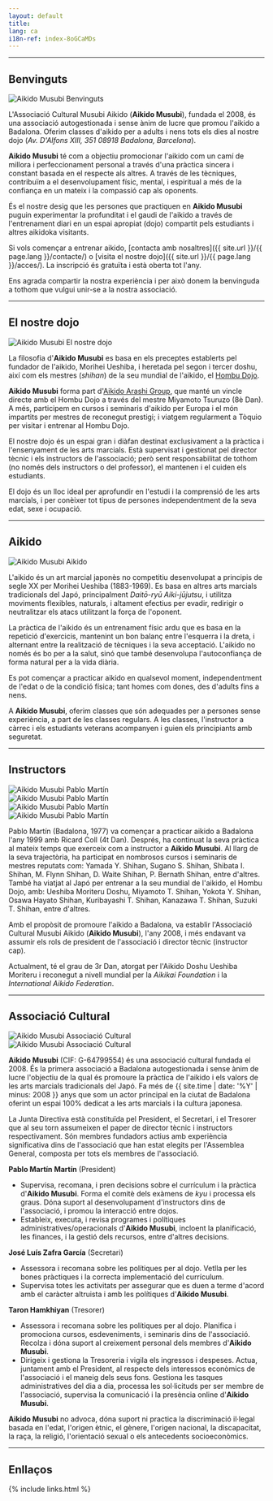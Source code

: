 ```yaml
---
layout: default
title:
lang: ca
i18n-ref: index-8oGCaMDs
---
```


<hr id="welcome" class="anchor">

## Benvinguts

<picture>
  <source type="image/webp" srcset="{{ site.url }}/images/index-8oGCaMDs-01.webp" class="img-fluid lazyload">
  <source type="image/jpeg" srcset="{{ site.url }}/images/index-8oGCaMDs-01.jpg" class="img-fluid lazyload">
  <img src="{{ site.url }}/images/index-8oGCaMDs-01.jpg" class="img-fluid lazyload" alt="Aikido Musubi Benvinguts">
</picture>

L'Associació Cultural Musubi Aikido (__Aikido Musubi__), fundada el 2008, és una associació autogestionada i sense ànim de lucre que promou l'aikido a Badalona. Oferim classes d'aikido per a adults i nens tots els dies al nostre dojo (_Av. D'Alfons XIII, 351 08918 Badalona, ​​Barcelona_).

__Aikido Musubi__ té com a objectiu promocionar l'aikido com un camí de millora i perfeccionament personal a través d'una pràctica sincera i constant basada en el respecte als altres. A través de les tècniques, contribuïm a el desenvolupament físic, mental, i espiritual a més de la confiança en un mateix i la compassió cap als oponents.

És el nostre desig que les persones que practiquen en __Aikido Musubi__ puguin experimentar la profunditat i el gaudi de l'aikido a través de l'entrenament diari en un espai apropiat (dojo) compartit pels estudiants i altres aikidoka visitants.

Si vols començar a entrenar aikido, [contacta amb nosaltres]({{ site.url }}/{{ page.lang }}/contacte/) o [visita el nostre dojo]({{ site.url }}/{{ page.lang }}/acces/). La inscripció és gratuïta i està oberta tot l'any.

Ens agrada compartir la nostra experiència i per això donem la benvinguda a tothom que vulgui unir-se a la nostra associació.

<hr id="our-dojo" class="anchor">

## El nostre dojo

<picture>
  <source type="image/webp" srcset="{{ site.url }}/images/index-8oGCaMDs-09.webp" class="img-fluid lazyload">
  <source type="image/jpeg" srcset="{{ site.url }}/images/index-8oGCaMDs-09.jpg" class="img-fluid lazyload">
  <img src="{{ site.url }}/images/index-8oGCaMDs-09.jpg" class="img-fluid lazyload" alt="Aikido Musubi El nostre dojo">
</picture>

La filosofia d'__Aikido Musubi__ es basa en els preceptes establerts pel fundador de l'aikido, Morihei Ueshiba, i heretada pel segon i tercer doshu, així com els mestres (_shihan_) de la seu mundial de l'aikido, el [Hombu Dojo](http://www.aikikai.or.jp/).

__Aikido Musubi__ forma part d'[Aikido Arashi Group](http://aikidoarashigroup.com/), que manté un vincle directe amb el Hombu Dojo a través del mestre Miyamoto Tsuruzo (8è Dan). A més, participem en cursos i seminaris d'aikido per Europa i el món impartits per mestres de reconegut prestigi; i viatgem regularment a Tòquio per visitar i entrenar al Hombu Dojo.

El nostre dojo és un espai gran i diàfan destinat exclusivament a la pràctica i l'ensenyament de les arts marcials. Està supervisat i gestionat pel director tècnic i els instructors de l'associació; però sent responsabilitat de tothom (no només dels instructors o del professor), el mantenen i el cuiden els estudiants.

El dojo és un lloc ideal per aprofundir en l'estudi i la comprensió de les arts marcials, i per conèixer tot tipus de persones independentment de la seva edat, sexe i ocupació.

<hr id="aikido" class="anchor">

## Aikido

<picture>
  <source type="image/webp" srcset="{{ site.url }}/images/index-8oGCaMDs-02.webp" class="img-fluid lazyload">
  <source type="image/jpeg" srcset="{{ site.url }}/images/index-8oGCaMDs-02.jpg" class="img-fluid lazyload">
  <img src="{{ site.url }}/images/index-8oGCaMDs-02.jpg" class="img-fluid lazyload" alt="Aikido Musubi Aikido">
</picture>

L'aikido és un art marcial japonès no competitiu desenvolupat a principis de segle XX per Morihei Ueshiba (1883-1969). Es basa en altres arts marcials tradicionals del Japó, principalment _Daitō-ryū Aiki-jūjutsu_, i utilitza moviments flexibles, naturals, i altament efectius per evadir, redirigir o neutralitzar els atacs utilitzant la força de l'oponent.

La pràctica de l'aikido és un entrenament físic ardu que es basa en la repetició d'exercicis, mantenint un bon balanç entre l'esquerra i la dreta, i alternant entre la realització de tècniques i la seva acceptació. L'aikido no només és bo per a la salut, sinó que també desenvolupa l'autoconfiança de forma natural per a la vida diària.

Es pot començar a practicar aikido en qualsevol moment, independentment de l'edat o de la condició física; tant homes com dones, des d'adults fins a nens.

A __Aikido Musubi__, oferim classes que són adequades per a persones sense experiència, a part de les classes regulars. A les classes, l'instructor a càrrec i els estudiants veterans acompanyen i guien els principiants amb seguretat.

<hr id="instructors" class="anchor">

## Instructors

<div id="index-8oGCaMDs-instructors" class="container">
  <div class="row">
    <div class="col col-sm">
      <picture>
        <source type="image/webp" srcset="{{ site.url }}/images/index-8oGCaMDs-04.webp" class="img-fluid lazyload">
        <source type="image/jpeg" srcset="{{ site.url }}/images/index-8oGCaMDs-04.jpg" class="img-fluid lazyload">
        <img src="{{ site.url }}/images/index-8oGCaMDs-04.jpg" class="img-fluid lazyload" alt="Aikido Musubi Pablo Martín">
      </picture>
    </div>
    <div class="col col-sm">
      <picture>
        <source type="image/webp" srcset="{{ site.url }}/images/index-8oGCaMDs-06.webp" class="img-fluid lazyload">
        <source type="image/jpeg" srcset="{{ site.url }}/images/index-8oGCaMDs-06.jpg" class="img-fluid lazyload">
        <img src="{{ site.url }}/images/index-8oGCaMDs-06.jpg" class="img-fluid lazyload" alt="Aikido Musubi Pablo Martín">
      </picture>
    </div>
  </div>
  <div class="row">
    <div class="col col-sm">
      <picture>
        <source type="image/webp" srcset="{{ site.url }}/images/index-8oGCaMDs-07.webp" class="img-fluid lazyload">
        <source type="image/jpeg" srcset="{{ site.url }}/images/index-8oGCaMDs-07.jpg" class="img-fluid lazyload">
        <img src="{{ site.url }}/images/index-8oGCaMDs-07.jpg" class="img-fluid lazyload" alt="Aikido Musubi Pablo Martín">
      </picture>
    </div>
    <div class="col col-sm">
      <picture>
        <source type="image/webp" srcset="{{ site.url }}/images/index-8oGCaMDs-08.webp" class="img-fluid lazyload">
        <source type="image/jpeg" srcset="{{ site.url }}/images/index-8oGCaMDs-08.jpg" class="img-fluid lazyload">
        <img src="{{ site.url }}/images/index-8oGCaMDs-08.jpg" class="img-fluid lazyload" alt="Aikido Musubi Pablo Martín">
      </picture>
    </div>
  </div>
</div>

Pablo Martín (Badalona, 1977) va començar a practicar aikido a Badalona l'any 1999 amb Ricard Coll (4t Dan). Després, ha continuat la seva pràctica al mateix temps que exerceix com a instructor a __Aikido Musubi__. Al llarg de la seva trajectòria, ha participat en nombrosos cursos i seminaris de mestres reputats com: Yamada Y. Shihan, Sugano S. Shihan, Shibata I. Shihan, M. Flynn Shihan, D. Waite Shihan, P. Bernath Shihan, entre d'altres. També ha viatjat al Japó per entrenar a la seu mundial de l'aikido, el Hombu Dojo, amb: Ueshiba Moriteru Doshu, Miyamoto T. Shihan, Yokota Y. Shihan, Osawa Hayato Shihan, Kuribayashi T. Shihan, Kanazawa T. Shihan, Suzuki T. Shihan, entre d'altres.

Amb el propòsit de promoure l'aikido a Badalona, ​​va establir l'Associació Cultural Musubi Aikido (__Aikido Musubi__), l'any 2008, i més endavant va assumir els rols de president de l'associació i director tècnic (instructor cap).

Actualment, té el grau de 3r Dan, atorgat per l'Aikido Doshu Ueshiba Moriteru i reconegut a nivell mundial per la _Aikikai Foundation_ i la _International Aikido Federation_.

<hr id="association" class="anchor">

## Associació Cultural

<div id="index-8oGCaMDs-cultural-association" class="container">
  <div class="row">
    <div class="col col-sm">
      <picture>
        <source type="image/webp" srcset="{{ site.url }}/images/index-8oGCaMDs-12.webp" class="img-fluid lazyload">
        <source type="image/jpeg" srcset="{{ site.url }}/images/index-8oGCaMDs-12.jpg" class="img-fluid lazyload">
        <img src="{{ site.url }}/images/index-8oGCaMDs-12.jpg" class="img-fluid lazyload" alt="Aikido Musubi Associació Cultural">
      </picture>
    </div>
    <div class="col col-sm">
      <picture>
        <source type="image/webp" srcset="{{ site.url }}/images/index-8oGCaMDs-11.webp" class="img-fluid lazyload">
        <source type="image/jpeg" srcset="{{ site.url }}/images/index-8oGCaMDs-11.jpg" class="img-fluid lazyload">
        <img src="{{ site.url }}/images/index-8oGCaMDs-11.jpg" class="img-fluid lazyload" alt="Aikido Musubi Associació Cultural">
      </picture>
    </div>
  </div>
</div>

__Aikido Musubi__ (CIF: G-64799554) és una associació cultural fundada el 2008. És la primera associació a Badalona autogestionada i sense ànim de lucre l'objectiu de la qual és promoure la pràctica de l'aikido i els valors de les arts marcials tradicionals del Japó. Fa més de {{ site.time | date: '%Y' | minus: 2008 }} anys que som un actor principal en la ciutat de Badalona oferint un espai 100% dedicat a les arts marcials i la cultura japonesa.

La Junta Directiva està constituïda pel President, el Secretari, i el Tresorer que al seu torn assumeixen el paper de director tècnic i instructors respectivament. Són membres fundadors actius amb experiència significativa dins de l'associació que han estat elegits per l'Assemblea General, composta per tots els membres de l'associació.

__Pablo Martín Martín__ (President)
- Supervisa, recomana, i pren decisions sobre el currículum i la pràctica d'__Aikido Musubi__. Forma el comitè dels exàmens de _kyu_ i processa els graus. Dóna suport al desenvolupament d'instructors dins de l'associació, i promou la interacció entre dojos.
- Estableix, executa, i revisa programes i polítiques administratives/operacionals d'__Aikido Musubi__, incloent la planificació, les finances, i la gestió dels recursos, entre d'altres decisions.

__José Luís Zafra García__ (Secretari)
- Assessora i recomana sobre les polítiques per al dojo. Vetlla per les bones pràctiques i la correcta implementació del currículum.
- Supervisa totes les activitats per assegurar que es duen a terme d'acord amb el caràcter altruista i amb les polítiques d'__Aikido Musubi__.

__Taron Hamkhiyan__ (Tresorer)
- Assessora i recomana sobre les polítiques per al dojo. Planifica i promociona cursos, esdeveniments, i seminaris dins de l'associació. Recolza i dóna suport al creixement personal dels membres d'__Aikido Musubi__.
- Dirigeix ​​i gestiona la Tresoreria i vigila els ingressos i despeses. Actua, juntament amb el President, al respecte dels interessos econòmics de l'associació i el maneig dels seus fons. Gestiona les tasques administratives del dia a dia, processa les sol·licituds per ser membre de l'associació, supervisa la comunicació i la presència online d'__Aikido Musubi__.

__Aikido Musubi__ no advoca, dóna suport ni practica la discriminació il·legal basada en l'edat, l'origen ètnic, el gènere, l'origen nacional, la discapacitat, la raça, la religió, l'orientació sexual o els antecedents socioeconòmics.

<hr id="links" class="anchor">

## Enllaços

{% include links.html %}
